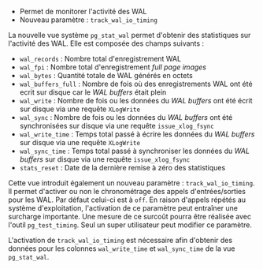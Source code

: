 <!--
Les commits sur ce sujet sont :

* https://commitfest.postgresql.org/30/2693/
* https://git.postgresql.org/gitweb/?p=postgresql.git;a=commit;h=8d9a935965f01b7759a8c23ff6291000b670a2bf
* https://commitfest.postgresql.org/32/2859/
* https://git.postgresql.org/gitweb/?p=postgresql.git;a=commit;h=ff99918c625a84c91e7391db9032112ec8653623

Discussion

* https://gitlab.dalibo.info/formation/workshops/-/issues/129

-->

<div class="slide-content">

* Permet de monitorer l'activité des WAL
* Nouveau paramètre : `track_wal_io_timing`

</div>

<div class="notes">

La nouvelle vue système `pg_stat_wal` permet d'obtenir des statistiques sur l'activité des WAL. Elle est composée des champs suivants :

* `wal_records` : Nombre total d'enregistrement WAL 
* `wal_fpi` : Nombre total d'enregistrement _full page images_
* `wal_bytes` : Quantité totale de WAL générés en octets
* `wal_buffers_full` : Nombre de fois où des enregistrements WAL ont été ecrit sur disque car le _WAL buffers_ était plein 
* `wal_write` : Nombre de fois ou les données du _WAL buffers_ ont été écrit sur disque via une requête `XLogWrite`
* `wal_sync` : Nombre de fois ou les données du _WAL buffers_ ont été synchronisées sur disque via une requête `issue_xlog_fsync`
* `wal_write_time` : Temps total passé à écrire les données du _WAL buffers_ sur disque via une requête `XLogWrite`
* `wal_sync_time` : Temps total passé à synchroniser les données du _WAL buffers_ sur disque via une requête `issue_xlog_fsync`
* `stats_reset` : Date de la dernière remise à zéro des statistiques

Cette vue introduit également un nouveau paramètre : `track_wal_io_timing`. Il permet d'activer ou non le chronométrage des appels d'entrées/sorties pour les WAL. Par défaut celui-ci est à `off`. En raison d'appels répétés au système d'exploitation, l'activation de ce paramètre peut entraîner une surcharge importante. Une mesure de ce surcoût pourra être réalisée avec l'outil `pg_test_timing`. Seul un super utilisateur peut modifier ce paramètre.

L'activation de `track_wal_io_timing` est nécessaire afin d'obtenir des données pour les colonnes `wal_write_time` et `wal_sync_time` de la vue `pg_stat_wal`.

</div>